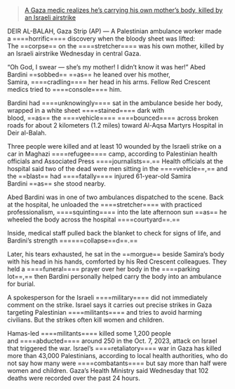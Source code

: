 > [A Gaza medic realizes he’s carrying his own mother’s body, killed by an Israeli airstrike](https://apnews.com/article/israel-gaza-war-palestinian-medic-mother-killed-89c8e9bde2d3f772549fa6c0e9f77a46)


DEIR AL-BALAH, Gaza Strip (AP) — A Palestinian ambulance worker made a ====horrific==== discovery when the bloody sheet was lifted: The ==corpse== on the ====stretcher==== was his own mother, killed by an Israeli airstrike Wednesday in central Gaza.

“Oh God, I swear — she’s my mother! I didn’t know it was her!” Abed Bardini ==sobbed== ==as== he leaned over his mother, Samira, ====cradling==== her head in his arms. Fellow Red Crescent medics tried to ====console==== him.

Bardini had ====unknowingly==== sat in the ambulance beside her body, wrapped in a white sheet ====stained==== dark with blood, ==as== the ====vehicle==== ====bounced==== across broken roads for about 2 kilometers (1.2 miles) toward Al-Aqsa Martyrs Hospital in Deir al-Balah.

Three people were killed and at least 10 wounded by the Israeli strike on a car in Maghazi ====refugee==== camp, according to Palestinian health officials and Associated Press ====journalists==.== Health officials at the hospital said two of the dead were men sitting in the ====vehicle==,== and the ==blast== had ====fatally==== injured 61-year-old Samira Bardini ==as== she stood nearby.

Abed Bardini was in one of two ambulances dispatched to the scene. Back at the hospital, he unloaded the ====stretcher==== with practiced professionalism, ====squinting==== into the late afternoon sun ==as== he wheeled the body across the hospital ====courtyard==.==

Inside, medical staff pulled back the blanket to check for signs of life, and Bardini’s strength ======collapse==d==.==

Later, his tears exhausted, he sat in the ==morgue== beside Samira’s body with his head in his hands, comforted by his Red Crescent colleagues. They held a ====funeral==== prayer over her body in the ====parking lot==,== then Bardini personally helped carry the body into an ambulance for burial.

A spokesperson for the Israeli ====military==== did not immediately comment on the strike. Israel says it carries out precise strikes in Gaza targeting Palestinian ====militants==== and tries to avoid harming civilians. But the strikes often kill women and children.

Hamas-led ====militants==== killed some 1,200 people and ====abducted==== around 250 in the Oct. 7, 2023, attack on Israel that triggered the war. Israel’s ====retaliatory==== war in Gaza has killed more than 43,000 Palestinians, according to local health authorities, who do not say how many were ====combatants==== but say more than half were women and children. Gaza’s Health Ministry said Wednesday that 102 deaths were recorded over the past 24 hours.